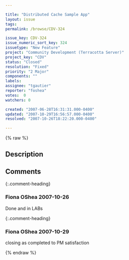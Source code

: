 ```yaml
---

title: "Distributed Cache Sample App"
layout: issue
tags: 
permalink: /browse/CDV-324

issue_key: CDV-324
issue_numeric_sort_key: 324
issuetype: "New Feature"
project: "Community Development (Terracotta Server)"
project_key: "CDV"
status: "Closed"
resolution: "Fixed"
priority: "2 Major"
components: ""
labels: 
assignee: "tgautier"
reporter: "foshea"
votes:  0
watchers: 0

created: "2007-06-28T16:31:31.000-0400"
updated: "2007-10-29T16:56:57.000-0400"
resolved: "2007-10-26T18:22:20.000-0400"

---
```




{% raw %}



## Description

<div markdown="1" class="description">



</div>

## Comments


{:.comment-heading}
### **Fiona OShea** <span class="date">2007-10-26</span>

<div markdown="1" class="comment">

Done and in LABs

</div>


{:.comment-heading}
### **Fiona OShea** <span class="date">2007-10-29</span>

<div markdown="1" class="comment">

closing as completed to PM satisfaction

</div>



{% endraw %}
